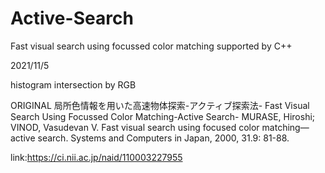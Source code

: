 # Active-Search
Fast visual search using focussed color matching supported by C++

2021/11/5

histogram intersection by RGB

ORIGINAL
局所色情報を用いた高速物体探索-アクティブ探索法-
Fast Visual Search Using Focussed Color Matching-Active Search-
MURASE, Hiroshi; VINOD, Vasudevan V. Fast visual search using focused color matching—active search. Systems and Computers in Japan, 2000, 31.9: 81-88.

link:https://ci.nii.ac.jp/naid/110003227955
